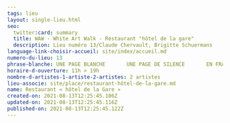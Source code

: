 ```yaml
---
tags: lieu
layout: single-lieu.html
seo:
  twitter:card: summary
  title: WAW - White Art Walk - Restaurant "hôtel de la gare"
  description: Lieu numéro 13/Claude Chervault, Brigitte Schuermans
language-link-choisir-accueil: site/index/accueil.md
numero-du-lieu: 13
phrase-blanche: UNE PAGE BLANCHE       UNE PAGE DE SILENCE       EN FRAGILE IMMOBILITÉ
horaire-d-ouverture: 11h > 19h
nombre-d-artistes-1-artiste-2-artistes: 2 artistes
lieu-associe: site/place/restaurant-hôtel-de-la-gare.md
name: Restaurant « hôtel de la Gare »
created-on: 2021-08-13T12:25:45.106Z
updated-on: 2021-08-13T12:25:45.116Z
published-on: 2021-08-13T12:25:45.122Z
---
```

